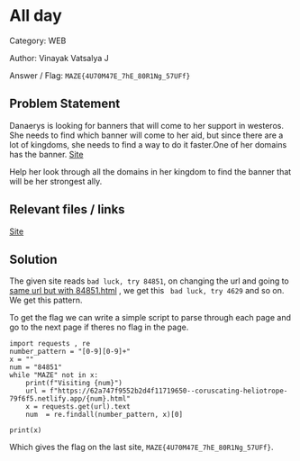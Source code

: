 # **All day**

Category: WEB

Author: Vinayak Vatsalya J 

Answer / Flag: `MAZE{4U70M47E_7hE_80R1Ng_57UFf}`

## Problem Statement

Danaerys is looking for banners that will come to her support in westeros. She needs to find which banner will come to her aid, but since there are a lot of kingdoms, she needs to find a way to do it faster.One of her domains has the banner. [Site](https://62a747f9552b2d4f11719650--coruscating-heliotrope-79f6f5.netlify.app/389251.html)

Help her look through all the domains in her kingdom to find the banner that will be her strongest ally.

## Relevant files / links

[Site](https://62a747f9552b2d4f11719650--coruscating-heliotrope-79f6f5.netlify.app/389251.html)

## Solution

The given site reads ```bad luck, try 84851```, on changing the url and going to [same url but with 84851.html](https://62a747f9552b2d4f11719650--coruscating-heliotrope-79f6f5.netlify.app/84851.html) , we get this ``` bad luck, try 4629``` and so on. We get this pattern. 

To get the flag we can write a simple script to parse through each page and go to the next page if theres no flag in the page. 

```
import requests , re
number_pattern = "[0-9][0-9]+"
x = ""
num = "84851"
while "MAZE" not in x:	
	print(f"Visiting {num}")
	url = f"https://62a747f9552b2d4f11719650--coruscating-heliotrope-79f6f5.netlify.app/{num}.html"
	x = requests.get(url).text
	num  = re.findall(number_pattern, x)[0]
	
print(x)
```
Which gives the flag on the last site, ``MAZE{4U70M47E_7hE_80R1Ng_57UFf}``. 

